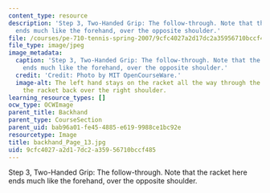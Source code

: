 ```yaml
---
content_type: resource
description: 'Step 3, Two-Handed Grip: The follow-through. Note that the racket here
  ends much like the forehand, over the opposite shoulder.'
file: /courses/pe-710-tennis-spring-2007/9cfc4027a2d17dc2a35956710bccf485_backhand_Page_13.jpg
file_type: image/jpeg
image_metadata:
  caption: 'Step 3, Two-Handed Grip: The follow-through. Note that the racket here
    ends much like the forehand, over the opposite shoulder.'
  credit: 'Credit: Photo by MIT OpenCourseWare.'
  image-alt: The left hand stays on the racket all the way through the stroke, pulling
    the racket back over the right shoulder.
learning_resource_types: []
ocw_type: OCWImage
parent_title: Backhand
parent_type: CourseSection
parent_uid: bab96a01-fe45-4885-e619-9988ce1bc92e
resourcetype: Image
title: backhand_Page_13.jpg
uid: 9cfc4027-a2d1-7dc2-a359-56710bccf485
---
```

Step 3, Two-Handed Grip: The follow-through. Note that the racket here ends much like the forehand, over the opposite shoulder.


